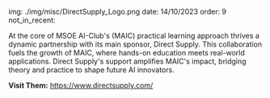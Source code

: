 img: ./img/misc/DirectSupply_Logo.png
date: 14/10/2023
order: 9
not_in_recent:

At the core of MSOE AI-Club's (MAIC) practical learning approach thrives a dynamic partnership with its main sponsor, Direct Supply. This collaboration fuels the growth of MAIC, where hands-on education meets real-world applications. Direct Supply's support amplifies MAIC's impact, bridging theory and practice to shape future AI innovators.

**Visit Them:** https://www.directsupply.com/